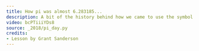 ```yaml
---
title: How pi was almost 6.283185...
description: A bit of the history behind how we came to use the symbol "pi" to represent what it does today, and how Euler used it to refer to several different circle constants.
video: bcPTiiiYDs8
source: _2018/pi_day.py
credits:
- Lesson by Grant Sanderson
---
```

